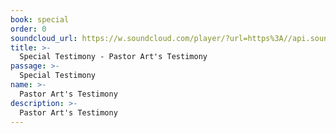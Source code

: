 ```yaml
---
book: special
order: 0
soundcloud_url: https://w.soundcloud.com/player/?url=https%3A//api.soundcloud.com/tracks/
title: >-
  Special Testimony - Pastor Art's Testimony
passage: >-
  Special Testimony
name: >-
  Pastor Art's Testimony
description: >-
  Pastor Art's Testimony
---
```



